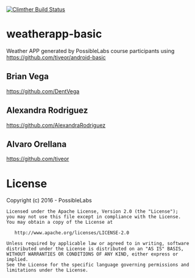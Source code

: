 [![Climther Build Status](https://circleci.com/gh/PossibleLabs/weatherapp-basic.png?style=shield "Climther Build Status")](https://circleci.com/gh/PossibleLabs/weatherapp-basic)

# weatherapp-basic
Weather APP generated by PossibleLabs course participants using https://github.com/tiveor/android-basic


## Brian Vega
<https://github.com/DentVega>

## Alexandra Rodriguez
<https://github.com/AlexandraRodriguez>

## Alvaro Orellana
<https://github.com/tiveor>


# License
Copyright (c) 2016 - PossibleLabs

```
Licensed under the Apache License, Version 2.0 (the "License");
you may not use this file except in compliance with the License.
You may obtain a copy of the License at

   http://www.apache.org/licenses/LICENSE-2.0

Unless required by applicable law or agreed to in writing, software
distributed under the License is distributed on an "AS IS" BASIS,
WITHOUT WARRANTIES OR CONDITIONS OF ANY KIND, either express or implied.
See the License for the specific language governing permissions and
limitations under the License.

